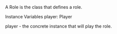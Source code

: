 A Role is the class that defines a role.

Instance Variables
	player:		Player

player
	- the concrete instance that will play the role.
